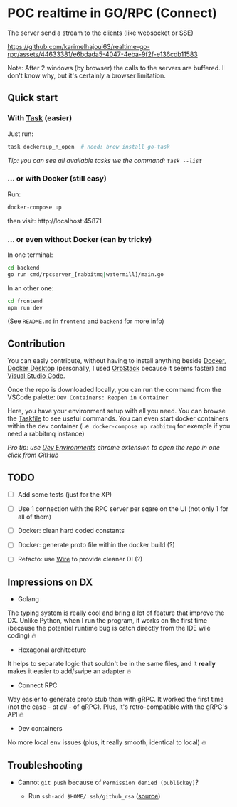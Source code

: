# POC realtime in GO/RPC (Connect)

The server send a stream to the clients (like websocket or SSE)

https://github.com/karimelhajoui63/realtime-go-rpc/assets/44633381/e6bdada5-4047-4eba-9f2f-e136cdb11583

Note: After 2 windows (by browser) the calls to the servers are buffered. I don't know why, but it's certainly a browser limitation.

## Quick start

### With [Task](https://taskfile.dev/) (easier)

Just run:
```sh
task docker:up_n_open  # need: brew install go-task
```

_Tip: you can see all available tasks we the command: `task --list`_

### ... or with Docker (still easy)

Run:
```sh
docker-compose up
```

then visit: http://localhost:45871

### ... or even without Docker (can by tricky)

In one terminal:
```sh
cd backend
go run cmd/rpcserver_[rabbitmq|watermill]/main.go
```

In an other one:
```sh
cd frontend
npm run dev
```

(See `README.md` in `frontend` and `backend` for more info)

## Contribution

You can easly contribute, without having to install anything beside [Docker](https://www.docker.com/), [Docker Desktop](https://www.docker.com/products/docker-desktop/) (personally, I used [OrbStack](https://orbstack.dev/) because it seems faster) and [Visual Studio Code](https://code.visualstudio.com/).

Once the repo is downloaded locally, you can run the command from the VSCode palette: `Dev Containers: Reopen in Container`

Here, you have your environment setup with all you need.
You can browse the [Taskfile](Taskfile.yml) to see useful commands.
You can even start docker containers within the dev container (i.e. `docker-compose up rabbitmq` for exemple if you need a rabbitmq instance)

_Pro tip: use [Dev Environments](https://chromewebstore.google.com/detail/dev-environments/gnagpachnalcofcblcgdbofnfakdbeka) chrome extension to open the repo in one click from GitHub_


## TODO

 - [ ] Add some tests (just for the XP)
 - [ ] Use 1 connection with the RPC server per sqare on the UI (not only 1 for all of them)
 - [ ] Docker: clean hard coded constants
 - [ ] Docker: generate proto file within the docker build (?)
 - [ ] Refacto: use [Wire](https://github.com/google/wire) to provide cleaner DI (?)


## Impressions on DX

- Golang

The typing system is really cool and bring a lot of feature that improve the DX.
Unlike Python, when I run the program, it works on the first time (because the potentiel runtime bug is catch directly from the IDE wile coding) 🔥

- Hexagonal architecture

It helps to separate logic that souldn't be in the same files, and it **really** makes it easier to add/swipe an adapter 🔥

- Connect RPC

Way easier to generate proto stub than with gRPC. It worked the first time (not the case - *at all* - of gRPC).
Plus, it's retro-compatible with the gRPC's API 🔥

- Dev containers

No more local env issues (plus, it really smooth, identical to local) 🔥


## Troubleshooting 

 - Cannot `git push` because of `Permission denied (publickey)`?

   - Run `ssh-add $HOME/.ssh/github_rsa` ([source](https://code.visualstudio.com/remote/advancedcontainers/sharing-git-credentials))
